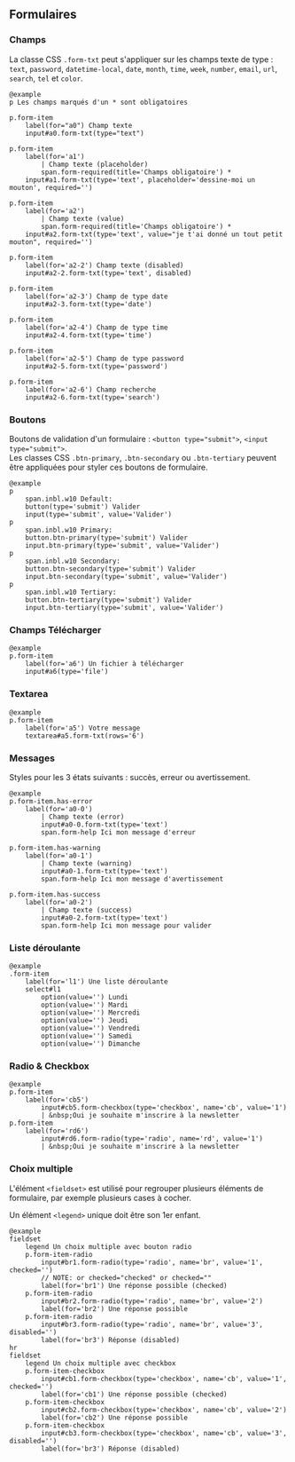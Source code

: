 ## Formulaires

### Champs
La classe CSS `.form-txt`
peut s'appliquer sur les champs texte de type&nbsp;: `text`, `password`,
`datetime-local`, `date`, `month`, `time`, `week`, `number`, `email`, `url`,
`search`, `tel`
et `color`.

    @example
    p Les champs marqués d'un * sont obligatoires

    p.form-item
        label(for="a0") Champ texte
        input#a0.form-txt(type="text")

    p.form-item
        label(for='a1')
            | Champ texte (placeholder)
            span.form-required(title='Champs obligatoire') *
        input#a1.form-txt(type='text', placeholder='dessine-moi un mouton', required='')

    p.form-item
        label(for='a2')
            | Champ texte (value)
            span.form-required(title='Champs obligatoire') *
        input#a2.form-txt(type='text', value="je t'ai donné un tout petit mouton", required='')

    p.form-item
        label(for='a2-2') Champ texte (disabled)
        input#a2-2.form-txt(type='text', disabled)

    p.form-item
        label(for='a2-3') Champ de type date
        input#a2-3.form-txt(type='date')

    p.form-item
        label(for='a2-4') Champ de type time
        input#a2-4.form-txt(type='time')

    p.form-item
        label(for='a2-5') Champ de type password
        input#a2-5.form-txt(type='password')

    p.form-item
        label(for='a2-6') Champ recherche
        input#a2-6.form-txt(type='search')


### Boutons

Boutons de validation d'un formulaire&nbsp;: `<button type="submit">`,
`<input type="submit">`.  
Les classes CSS `.btn-primary`, `.btn-secondary` ou `.btn-tertiary` peuvent être
appliquées pour styler ces boutons de formulaire.

    @example
    p
        span.inbl.w10 Default:
        button(type='submit') Valider
        input(type='submit', value='Valider')
    p
        span.inbl.w10 Primary:
        button.btn-primary(type='submit') Valider
        input.btn-primary(type='submit', value='Valider')
    p
        span.inbl.w10 Secondary:
        button.btn-secondary(type='submit') Valider
        input.btn-secondary(type='submit', value='Valider')
    p
        span.inbl.w10 Tertiary:
        button.btn-tertiary(type='submit') Valider
        input.btn-tertiary(type='submit', value='Valider')

### Champs Télécharger

    @example
    p.form-item
        label(for='a6') Un fichier à télécharger
        input#a6(type='file')


### Textarea

    @example
    p.form-item
        label(for='a5') Votre message
        textarea#a5.form-txt(rows='6')


### Messages
Styles pour les 3 états suivants&nbsp;: succès, erreur ou avertissement.

    @example
    p.form-item.has-error
        label(for='a0-0')
            | Champ texte (error)
            input#a0-0.form-txt(type='text')
            span.form-help Ici mon message d'erreur

    p.form-item.has-warning
        label(for='a0-1')
            | Champ texte (warning)
            input#a0-1.form-txt(type='text')
            span.form-help Ici mon message d'avertissement

    p.form-item.has-success
        label(for='a0-2')
            | Champ texte (success)
            input#a0-2.form-txt(type='text')
            span.form-help Ici mon message pour valider

### Liste déroulante

    @example
    .form-item
        label(for='l1') Une liste déroulante
        select#l1
            option(value='') Lundi
            option(value='') Mardi
            option(value='') Mercredi
            option(value='') Jeudi
            option(value='') Vendredi
            option(value='') Samedi
            option(value='') Dimanche


### Radio & Checkbox

    @example
    p.form-item
        label(for='cb5')
            input#cb5.form-checkbox(type='checkbox', name='cb', value='1')
            | &nbsp;Oui je souhaite m'inscrire à la newsletter
    p.form-item
        label(for='rd6')
            input#rd6.form-radio(type='radio', name='rd', value='1')
            | &nbsp;Oui je souhaite m'inscrire à la newsletter


### Choix multiple
L'élément `<fieldset>`
est utilisé pour regrouper plusieurs éléments de formulaire, par exemple
plusieurs cases à cocher.

Un élément `<legend>`
unique doit être son 1er enfant.

    @example
    fieldset
        legend Un choix multiple avec bouton radio
        p.form-item-radio
            input#br1.form-radio(type='radio', name='br', value='1', checked='')
            // NOTE: or checked="checked" or checked=""
            label(for='br1') Une réponse possible (checked)
        p.form-item-radio
            input#br2.form-radio(type='radio', name='br', value='2')
            label(for='br2') Une réponse possible
        p.form-item-radio
            input#br3.form-radio(type='radio', name='br', value='3', disabled='')
            label(for='br3') Réponse (disabled)
    hr
    fieldset
        legend Un choix multiple avec checkbox
        p.form-item-checkbox
            input#cb1.form-checkbox(type='checkbox', name='cb', value='1', checked='')
            label(for='cb1') Une réponse possible (checked)
        p.form-item-checkbox
            input#cb2.form-checkbox(type='checkbox', name='cb', value='2')
            label(for='cb2') Une réponse possible
        p.form-item-checkbox
            input#cb3.form-checkbox(type='checkbox', name='cb', value='3', disabled='')
            label(for='br3') Réponse (disabled)
